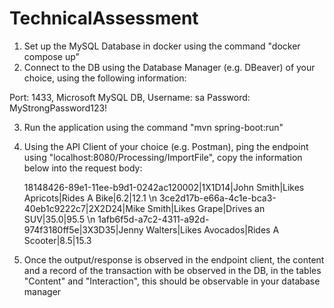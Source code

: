 # TechnicalAssessment

1. Set up the MySQL Database in docker using the command "docker compose up"
2. Connect to the DB using the Database Manager (e.g. DBeaver) of your choice, using the following information:

Port: 1433, Microsoft MySQL DB, Username: sa Password: MyStrongPassword123!

3. Run the application using the command "mvn spring-boot:run"
4. Using the API Client of your choice (e.g. Postman), ping the endpoint using "localhost:8080/Processing/ImportFile", copy the information below into the request body:

   18148426-89e1-11ee-b9d1-0242ac120002|1X1D14|John Smith|Likes Apricots|Rides A Bike|6.2|12.1 \n
   3ce2d17b-e66a-4c1e-bca3-40eb1c9222c7|2X2D24|Mike Smith|Likes Grape|Drives an SUV|35.0|95.5 \n
   1afb6f5d-a7c2-4311-a92d-974f3180ff5e|3X3D35|Jenny Walters|Likes Avocados|Rides A Scooter|8.5|15.3

5. Once the output/response is observed in the endpoint client, the content and a record of the transaction with be observed in the DB, in the tables "Content" and "Interaction", this should be observable in your database manager
